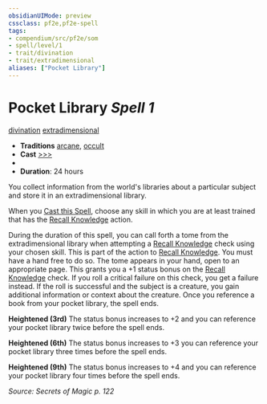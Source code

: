 ```yaml
---
obsidianUIMode: preview
cssclass: pf2e,pf2e-spell
tags:
- compendium/src/pf2e/som
- spell/level/1
- trait/divination
- trait/extradimensional
aliases: ["Pocket Library"]
---
```

# Pocket Library *Spell 1*   
[divination](divination.md "Divination School Trait")  [extradimensional](extradimensional.md "Extradimensional Effect Trait")  

- **Traditions** [arcane](arcane.md "Arcane Tradition Trait"), [occult](occult.md "Occult Tradition Trait")
- **Cast** [>>>](chapter-9-playing-the-game.md#Actions "Three-Action") 
- 
- **Duration**: 24 hours

You collect information from the world's libraries about a particular subject and store it in an extradimensional library.

When you [Cast this Spell](cast-a-spell.md), choose any skill in which you are at least trained that has the [Recall Knowledge](recall-knowledge.md) action.

During the duration of this spell, you can call forth a tome from the extradimensional library when attempting a [Recall Knowledge](recall-knowledge.md) check using your chosen skill. This is part of the action to [Recall Knowledge](recall-knowledge.md). You must have a hand free to do so. The tome appears in your hand, open to an appropriate page. This grants you a +1 status bonus on the [Recall Knowledge](recall-knowledge.md) check. If you roll a critical failure on this check, you get a failure instead. If the roll is successful and the subject is a creature, you gain additional information or context about the creature. Once you reference a book from your pocket library, the spell ends.

**Heightened (3rd)** The status bonus increases to +2 and you can reference your pocket library twice before the spell ends.

**Heightened (6th)** The status bonus increases to +3 you can reference your pocket library three times before the spell ends.

**Heightened (9th)** The status bonus increases to +4 and you can reference your pocket library four times before the spell ends.

*Source: Secrets of Magic p. 122*
